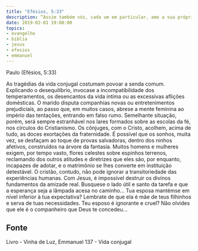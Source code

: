 ```yaml
---
title: "Efésios, 5:33"
description: “Assim também vós, cada um em particular, ame a sua própria mulher como a si mesmo, e a mulher reverencie o seu marido.”
date: 2019-02-01 19:00:00
topics: 
- evangelho
- biblia
- jesus
- efesios
- emmanuel
---
```


Paulo (Efésios, 5:33)

As tragédias da vida conjugal costumam povoar a senda comum.
Explicando o desequilíbrio, invoca­se a incompatibilidade dos
temperamentos, os desencantos da vida íntima ou as excessivas aflições domésticas.
O marido disputa companhias novas ou entretenimentos prejudiciais, ao
passo que, em muitos casos, abre­se a mente feminina ao império das tentações,
entrando em falso rumo.
Semelhante situação, porém, será sempre estranhável nos lares formados
sobre as escolas da fé, nos círculos do Cristianismo.
Os cônjuges, com o Cristo, acolhem, acima de tudo, as doces exortações da
fraternidade.
É possível que os sonhos, muita vez, se desfaçam ao toque de provas
salvadoras, dentro dos ninhos afetivos, construídos na árvore da fantasia. Muitos
homens e mulheres exigem, por tempo vasto, flores celestes sobre espinhos terrenos,
reclamando dos outros atitudes e diretrizes que eles são, por enquanto, incapazes de
adotar, e o matrimônio se lhes converte em instituição detestável.
O cristão, contudo, não pode ignorar a transitoriedade das experiências
humanas. Com Jesus, é impossível destruir os divinos fundamentos da amizade real.
Busque­se o lado útil e santo da tarefa e que a esperança seja a lâmpada acesa no
caminho...
Tua esposa mantém­se em nível inferior à tua expectativa?
Lembra­te de que ela é mãe de teus filhinhos e serva de tuas necessidades.
Teu esposo é ignorante e cruel? Não olvides que ele é o companheiro que Deus te
concedeu...




## Fonte
Livro - Vinha de Luz, Emmanuel
137 - Vida conjugal
